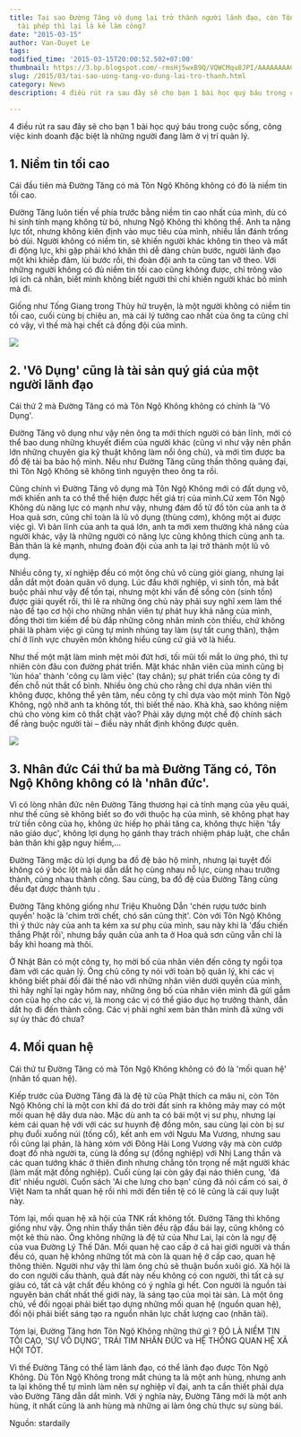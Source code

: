 ```yaml
---
title: Tại sao Đường Tăng vô dụng lại trở thành người lãnh đạo, còn Tôn Ngộ Không
  tài phép thì lại là kẻ làm công?
date: "2015-03-15"
author: Van-Duyet Le
tags: 
modified_time: '2015-03-15T20:00:52.502+07:00'
thumbnail: https://3.bp.blogspot.com/-rmsHj5wxB9Q/VQWCMqu8JPI/AAAAAAAACL8/45wkrTGVRLw/s1600/20141221221931-tai-sao-duong-tang-vo-dung0lai-tro-thanh-nguoi-lanh-dao-con-ton-ngo-khong-tai-phep-thi-lai-lam-ke-lam-cong-2-stardaily.jpg
slug: /2015/03/tai-sao-uong-tang-vo-dung-lai-tro-thanh.html
category: News
description: 4 điều rút ra sau đây sẽ cho bạn 1 bài học quý báu trong cuộc sống, công việc kinh doanh đặc biệt là những người đang làm ở vị trí quản lý.

---
```


4 điều rút ra sau đây sẽ cho bạn 1 bài học quý báu trong cuộc sống, công việc kinh doanh đặc biệt là những người đang làm ở vị trí quản lý.

## 1. Niềm tin tối cao ##
Cái đầu tiên mà Đường Tăng có mà Tôn Ngộ Không không có đó là niềm tin tối cao.

Đường Tăng luôn tiến về phía trước bằng niềm tin cao nhất của mình, dù có hi sinh tính mạng không từ bỏ, nhưng Ngộ Không thì không thể. Anh ta năng lực tốt, nhưng không kiên định vào mục tiêu của mình, nhiều lần đánh trống bỏ dùi. Người không có niềm tin, sẽ khiến người khác không tin theo và mất đi động lực, khi gặp phải khó khăn thì dễ dàng chùn bước, người lãnh đạo một khi khiếp đảm, lùi bước rồi, thì đoàn đội anh ta cũng tan vỡ theo. Với những người không có đủ niềm tin tối cao cũng không được, chỉ trông vào lợi ích cá nhân, biết mình không biết người thì chỉ khiến người khác bỏ mình mà đi.

Giống như Tống Giang trong Thủy hử truyện, là một người không có niềm tin tối cao, cuối cùng bị chiêu an, mà cái lý tưởng cao nhất của ông ta cũng chỉ có vậy, vì thế mà hại chết cả đồng đội của mình.

![](https://3.bp.blogspot.com/-rmsHj5wxB9Q/VQWCMqu8JPI/AAAAAAAACL8/45wkrTGVRLw/s1600/20141221221931-tai-sao-duong-tang-vo-dung0lai-tro-thanh-nguoi-lanh-dao-con-ton-ngo-khong-tai-phep-thi-lai-lam-ke-lam-cong-2-stardaily.jpg)

## 2. 'Vô Dụng' cũng là tài sản quý giá của một người lãnh đạo  

Cái thứ 2 mà Đường Tăng có mà Tôn Ngộ Không không có chính là 'Vô Dụng'.

Đường Tăng vô dụng như vậy nên ông ta mới thích người có bản lĩnh, mới có thể bao dung những khuyết điểm của người khác (cũng vì như vậy nên phần lớn những chuyên gia kỹ thuật không làm nổi ông chủ), và mới tìm được ba đồ đệ tài ba bảo hộ mình. Nếu như Đường Tăng cũng thần thông quảng đại, thì Tôn Ngộ Không sẽ không tình nguyện theo ông ta rồi. 

Cũng chính vì Đường Tăng vô dụng mà Tôn Ngộ Không mới có đất dụng võ, mới khiến anh ta có thể thể hiện được hết giá trị của mình.Cứ xem Tôn Ngộ Không dù năng lực có mạnh như vậy, nhưng đám đồ tử đồ tôn của anh ta ở Hoa quả sơn, cũng chỉ toàn là lũ vô dụng (thùng cơm), không một ai được việc gì. Vì bản lĩnh của anh ta quá lớn, anh ta mới xem thường khả năng của người khác, vậy là những người có năng lực cũng không thích cùng anh ta. Bản thân là kẻ mạnh, nhưng đoàn đội của anh ta lại trở thành một lũ vô dụng.

Nhiều công ty, xí nghiệp đều có một ông chủ vô cùng giỏi giang, nhưng lại dẫn dắt một đoàn quân vô dụng. Lúc đầu khởi nghiệp, vì sinh tồn, mà bắt buộc phải như vậy để tồn tại, nhưng một khi vấn đề sống còn (sinh tồn) được giải quyết rồi, thì lẽ ra những ông chủ này phải suy nghĩ xem làm thế nào để tạo cơ hội cho những nhân viên tự phát huy khả năng của mình, đồng thời tìm kiếm để bù đắp những công nhân mình còn thiếu, chứ không phải là phàm việc gì cũng tự mình nhúng tay làm (sự tất cung thân), thậm chí ở lĩnh vực chuyên môn không hiểu cũng cứ giả vờ là hiểu.

Như thế một mặt làm mình mệt mỏi đứt hơi, tối mũi tối mắt lo ứng phó, thì tự nhiên còn đâu con đường phát triển. Mặt khác nhân viên của mình cũng bị 'lùn hóa' thành 'công cụ làm việc' (tay chân); sự phát triển của công ty đi đến chỗ nút thắt cổ bình. Nhiều ông chủ cho rằng chỉ dựa nhân viên thì không được, không thể yên tâm, nếu công ty chỉ dựa vào một mình Tôn Ngộ Không, ngộ nhỡ anh ta không tốt, thì biết thế nào. Khà khà, sao không niệm chú cho vòng kim cô thắt chặt vào? Phải xây dựng một chế độ chính sách để ràng buộc người tài – điều này nhất định không được quên.

![](https://2.bp.blogspot.com/-DqKWbbzYlw8/VQWCVlwLQhI/AAAAAAAACME/3srmY4oQVxg/s1600/20141221221935-tai-sao-duong-tang-vo-dung0lai-tro-thanh-nguoi-lanh-dao-con-ton-ngo-khong-tai-phep-thi-lai-lam-ke-lam-cong-4-stardaily.jpg)

## 3. Nhân đức Cái thứ ba mà Đường Tăng có, Tôn Ngộ Không không có là 'nhân đức'. 

Vì có lòng nhân đức nên Đường Tăng thương hại cả tính mạng của yêu quái, như thế cũng sẽ không biết so đo với thuộc hạ của mình, sẽ không phạt hay trừ tiền công của họ, không ức hiếp họ phải tăng ca, không thực hiện 'tẩy não giáo dục', không lợi dụng họ gánh thay trách nhiệm pháp luật, che chắn bản thân khi gặp nguy hiểm,... 

Đường Tăng mặc dù lợi dụng ba đồ đệ bảo hộ mình, nhưng lại tuyệt đối không có ý bóc lột mà lại dẫn dắt họ cùng nhau nỗ lực, cùng nhau trưởng thành, cùng nhau thành công. Sau cùng, ba đồ đệ của Đường Tăng cũng đều đạt được thành tựu . 

Đường Tăng không giống như Triệu Khuông Dẫn 'chén rượu tước binh quyền' hoặc là 'chim trời chết, chó săn cũng thịt'. Còn với Tôn Ngộ Không thì ý thức này của anh ta kém xa sư phụ của mình, sau này khi là 'đấu chiến thắng Phật rồi', nhưng bầy quân của anh ta ở Hoa quả sơn cũng vẫn chỉ là bầy khỉ hoang mà thôi.

Ở Nhật Bản có một công ty, họ mời bố của nhân viên đến công ty ngồi tọa đàm với các quản lý. Ông chủ công ty nói với toàn bộ quản lý, khi các vị không biết phải đối đãi thế nào với những nhân viên dưới quyền của mình, thì hãy nghĩ lại ngày hôm nay, những ông bố của nhân viên mình đã gửi gắm con của họ cho các vị, là mong các vị có thể giáo dục họ trưởng thành, dẫn dắt họ đi đến thành công. Các vị phải nghĩ xem bản thân mình đã xứng với sự ủy thác đó chưa?

## 4. Mối quan hệ 

Cái thứ tư Đường Tăng có mà Tôn Ngộ Không không có đó là 'mối quan hệ' (nhân tố quan hệ).

Kiếp trước của Đường Tăng đã là đệ tử của Phật thích ca mâu ni, còn Tôn Ngộ Không chỉ là một con khỉ đá do trời đất sinh ra không mảy may có một mối quan hệ dây dưa nào. Mặc dù anh ta có bái một vị sư phụ, nhưng lại kém cái quan hệ với với các sư huynh đệ đồng môn, sau cùng lại còn bị sư phụ đuổi xuống núi (tống cổ), kết anh em với Ngưu Ma Vương, nhưng sau rồi cũng lại phản, là hàng xóm với Đông Hải Long Vương vậy mà còn cướp đoạt đồ nhà người ta, cùng là đồng sự (đồng nghiệp) với Nhị Lang thần và các quan tướng khác ở thiên đình nhưng chẳng tôn trọng nể mặt người khác (làm mất mặt đồng nghiệp). Cuối cùng lại còn gây đại náo thiên cung, 'đá đít' nhiều người. Cuốn sách 'Ai che lưng cho bạn' cũng đã nói cấm có sai, ở Việt Nam ta nhất quan hệ rồi nhì mới đến tiền tệ có lẽ cũng là cái quy luật này. 

Tóm lại, mối quan hệ xã hội của TNK rất không tốt. Đường Tăng thì không giống như vậy. Ông nhìn thấy thần tiên đều rập đầu bái lạy, cũng không có một kẻ thù nào. Ông không những là đệ tử của Như Lai, lại còn là ngự đệ của vua Đường Lý Thế Dân. Mối quan hệ cao cấp ở cả hai giới người và thần đều có, quan hệ không những tốt mà còn là quan hệ ở cấp cao, quan hệ thông thiên. Người như vậy thì làm ông chủ sẽ thuận buồn xuôi gió. Xã hội là do con người cấu thành, quả đất này nếu không có con người, thì tất cả sự giàu có, tất cả vật chất đều không có ý nghĩa gì hết. Con người là nguồn tài nguyên bản chất nhất thế giới này, là sáng tạo của mọi tài sản. Là một ông chủ, về đối ngoại phải biết tạo dựng những mối quan hệ (nguồn quan hệ), đối nội phải biết sáng tạo ra nguồn nhân lực chất lượng cao (nhân tài).

Tóm lại, Đường Tăng hơn Tôn Ngộ Không những thứ gì ? ĐÓ LÀ NIỀM TIN TỐI CAO, 'SỰ VÔ DỤNG', TRÁI TIM NHÂN ĐỨC và HỆ THỐNG QUAN HỆ XÃ HỘI TỐT. 

Vì thế Đường Tăng có thể làm lãnh đạo, có thể lãnh đạo được Tôn Ngộ Không. Dù Tôn Ngộ Không trong mắt chúng ta là một anh hùng, nhưng anh ta lại không thể tự mình làm nên sự nghiệp vĩ đại, anh ta cần thiết phải dựa vào Đường Tăng dẫn dắt mình. Với ý nghĩa này, Đường Tăng mới là một anh hùng, ít nhất cũng là anh hùng mà những ai làm ông chủ thực sự sùng bái.

Nguồn: stardaily
